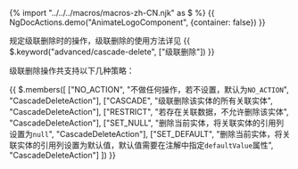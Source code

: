 {% import "../../../macros/macros-zh-CN.njk" as $ %}
{{ NgDocActions.demo("AnimateLogoComponent", {container: false}) }}

规定级联删除时的操作，级联删除的使用方法详见 {{ $.keyword("advanced/cascade-delete", ["级联删除"]) }}

级联删除操作共支持以下几种策略：

{{ $.members([
    ["NO_ACTION", "不做任何操作，若不设置，默认为<code>NO_ACTION</code>", "CascadeDeleteAction"],
    ["CASCADE", "级联删除该实体的所有关联实体", "CascadeDeleteAction"],
    ["RESTRICT", "若存在关联数据，不允许删除该实体", "CascadeDeleteAction"],
    ["SET_NULL", "删除当前实体，将关联实体的引用列设置为<code>null</code>", "CascadeDeleteAction"],
    ["SET_DEFAULT", "删除当前实体，将关联实体的引用列设置为默认值，默认值需要在注解中指定<code>defaultValue</code>属性", "CascadeDeleteAction"]
])
}}
